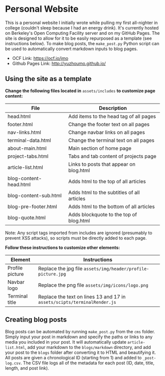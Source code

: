 # Personal Website

This is a personal website I initially wrote while pulling my first all-nighter in college (couldn't sleep because
I had an energy drink). It's currently hosted on Berkeley's Open Computing Facility server and on my GitHub Pages.
The site is designed to allow for it to be easily repurposed as a template (see instructions below). To make blog
posts, the `make_post.py` Python script can be used to automatically convert markdown inputs to blog pages.

* OCF Link: https://ocf.io/jmo
* Github Pages Link: http://yuzhoumo.github.io/

## Using the site as a template

**Change the following files located in** `assets/includes` **to customize page content:**

| File                    | Description                                |
|-------------------------|--------------------------------------------|
| head.html               | Add items to the head tag of all pages     |
| footer.html             | Change the footer text on all pages        |
| nav-links.html          | Change navbar links on all pages           |
| terminal-data.html      | Change the terminal text on all pages      |
| about-main.html         | Main section of home page                  |
| project-tabs.html       | Tabs and tab content of projects page      |
| article-list.html       | Links to posts that appear on blog.html    |
| blog-content-head.html  | Adds html to the top of all articles       |
| blog-content-sub.html   | Adds html to the subtitles of all articles |
| blog-pre-footer.html    | Adds html to the bottom of all articles    |
| blog-quote.html         | Adds blockquote to the top of blog.html    |

Note: Any script tags imported from includes are ignored (presumably to prevent XSS attacks), so scripts must be
directly added to each page.

**Follow these instructions to customize other elements:**

| Element         | Instructions                                                             |
|-----------------|--------------------------------------------------------------------------|
| Profile picture | Replace the jpg file `assets/img/header/profile-picture.jpg`             |
| Navbar logo     | Replace the png file `assets/img/icons/logo.png`                         |
| Terminal title  | Replace the text on lines 13 and 17 in `assets/scipts/terminalRender.js` |

## Creating blog posts

Blog posts can be automated by running `make_post.py` from the `cms` folder. Simply input your post in markdown and
specify the paths or links to any media you included in your post. It will automatically update `article-list.html`,
add your markdown to the `blogs/markdown` directory, and add your post to the `blogs` folder after converting it to
HTML and beautifying it. All posts are given a chronological ID (starting from 1) and added to `_post-log.csv`. The
CSV file logs all of the metadata for each post (ID, date, title, length, and post link).
